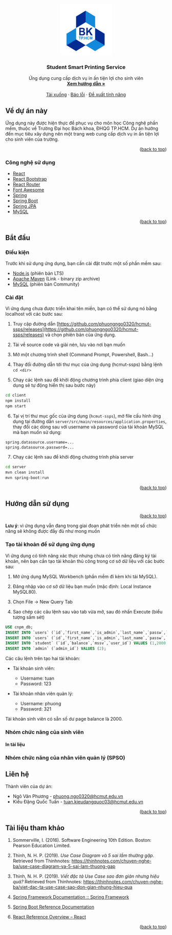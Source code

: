 <a id="readme-top"></a>





<!-- PROJECT LOGO -->
<br />
<div align="center">
  <a href="https://github.com/phuongngo0320/hcmut-ssps">
    <img src="hcmut.png" alt="Logo" width="160" height="160">
  </a>

<h3 align="center">Student Smart Printing Service</h3>

  <p align="center">
    Ứng dụng cung cấp dịch vụ in ấn tiện lợi cho sinh viên
    <br />
    <a href="#getting-started"><strong>Xem hướng dẫn »</strong></a>
    <br />
    <br />
    <a href="https://github.com/phuongngo0320/hcmut-ssps/releases">Tải xuống</a>
    ·
    <a href="mailto:phuong.ngo0320@hcmut.edu.vn">Báo lỗi</a>
    ·
    <a href="mailto:phuong.ngo0320@hcmut.edu.vn">Đề xuất tính năng</a>
  </p>
</div>



<!-- TABLE OF CONTENTS -->
<!-- <details>
  <summary>Mục lục</summary>
  <ol>
    <li>
      <a href="#about-the-project">Về dự án này</a>
      <ul>
        <li><a href="#built-with">Công nghệ sử dụng</a></li>
      </ul>
    </li>
    <li>
      <a href="#getting-started">Bắt đầu</a>
      <ul>
        <li><a href="#prerequisites">Điều kiện</a></li>
        <li><a href="#installation">Cài đặt</a></li>
      </ul>
    </li>
    <li>
      <a href="#usage">Hướng dẫn sử dụng</a>
      <ul>
        <li><a href="#notes">Một số lưu ý</a></li>
        <li><a href="#functions">Thao tác trong ứng dụng</a></li>
        <li><a href="#errors">Lỗi có thể xảy ra khi sử dụng</a></li>
      </ul>
    </li>
    <li><a href="#contact">Liên hệ</a></li>
    <li><a href="#acknowledgments">Tài liệu tham khảo</a></li>
  </ol>
</details> -->





<!-- ABOUT THE PROJECT -->
<a id="about-the-project"></a>

## Về dự án này

Ứng dụng này được hiện thực để phục vụ cho môn học Công nghệ phần mềm, thuộc về Trường Đại học Bách khoa, ĐHQG TP.HCM. Dự án hướng đến mục tiêu xây dựng nên một trang web cung cấp dịch vụ in ấn tiện lợi cho sinh viên của trường.

<p align="right">(<a href="#readme-top">back to top</a>)</p>


### Công nghệ sử dụng
<a id="built-with"></a>

- [React](https://react.dev/)
- [React Bootstrap](https://react-bootstrap.github.io/)
- [React Router](https://reactrouter.com/en/main)
- [Font Awesome](https://fontawesome.com/)
- [Spring](https://spring.io/projects/spring-framework)
- [Spring Boot](https://spring.io/projects/spring-boot/)
- [Spring JPA](https://spring.io/projects/spring-data-jpa)
- [MySQL](https://www.mysql.com/)

<p align="right">(<a href="#readme-top">back to top</a>)</p>





<!-- GETTING STARTED -->
<a id="getting-started"></a>

## Bắt đầu

<a id="prerequisites"></a>
### Điều kiện

Trước khi sử dụng ứng dụng, bạn cần cài đặt trước một số phần mềm sau:

- [Node.js](https://nodejs.org/en) (phiên bản LTS)
- [Apache Maven](https://maven.apache.org/download.cgi) (Link - binary zip archive)
- [MySQL](https://dev.mysql.com/downloads/installer/) (phiên bản Community)

<a id="installation"></a>
### Cài đặt

Vì ứng dụng chưa được triển khai tên miền, bạn có thể sử dụng nó bằng localhost với các bước sau:

1. Truy cập đường dẫn [https://github.com/phuongngo0320/hcmut-ssps/releases](https://github.com/phuongngo0320/hcmut-ssps/releases) và chọn phiên bản của ứng dụng.

2. Tải về source code và giải nén, lưu vào nơi bạn muốn

3. Mở một chương trình shell (Command Prompt, Powershell, Bash...) 

4. Thay đổi đường dẫn tới thư mục của ứng dụng (hcmut-ssps) bằng lệnh `cd <dir>`

5. Chạy các lệnh sau để khởi động chương trình phía client (giao diện ứng dụng sẽ tự động hiển thị sau bước này)

```bash
cd client
npm install
npm start
```

6. Tại vị trí thư mục gốc của ứng dụng (`hcmut-ssps`), mở file cấu hình ứng dụng tại đường dẫn `server/src/main/resources/application.properties`, thay đổi các dòng sau với username và password của tài khoản MySQL mà bạn muốn sử dụng:

```properties
spring.datasource.username=...
spring.datasource.password=...
```

7. Chạy các lệnh sau để khởi động chương trình phía server

```bash
cd server
mvn clean install
mvn spring-boot:run
```

<p align="right">(<a href="#readme-top">back to top</a>)</p>





<!-- USAGE -->
<a id="usage"></a>

## Hướng dẫn sử dụng

<p align="right">(<a href="#readme-top">back to top</a>)</p>

__Lưu ý__: vì ứng dụng vẫn đang trong giai đoạn phát triển nên một số chức năng sẽ không được đầy đủ như mong muốn

### Tạo tài khoản để sử dụng ứng dụng

Vì ứng dụng có tính năng xác thực nhưng chưa có tính năng đăng ký tài khoản, nên bạn cần tạo tài khoản thủ công trong cơ sở dữ liệu với các bước sau:

1. Mở ứng dụng MySQL Workbench (phần mềm đi kèm khi tải MySQL).

2. Đăng nhập vào cơ sở dữ liệu bạn muốn (mặc định: Local Instance MySQL80).

3. Chọn File -> New Query Tab

4. Sao chép các câu lệnh sau vào tab vừa mở, sau đó nhấn Execute (biểu tượng sấm sét)

```sql
USE cnpm_db;
INSERT INTO `users` (`id`,`first_name`,`is_admin`,`last_name`,`passw`,`username`) VALUES (1,'Tuan',0,'Kieu','123','tuan');
INSERT INTO `users` (`id`,`first_name`,`is_admin`,`last_name`,`passw`,`username`) VALUES (2,'Phuong',1,'Ngo','321','phuong');
INSERT INTO `student` (`id`,`balance`,`mssv`,`user_id`) VALUES (1,2000,2110642,1);
INSERT INTO `admin` (`admin_id`) VALUES (2);
```

Các câu lệnh trên tạo hai tài khoản:

- Tài khoản sinh viên:

    - Username: tuan
    - Password: 123

- Tài khoản nhân viên quản lý:

    - Username: phuong
    - Password: 321

Tài khoản sinh viên có sẵn số dư page balance là 2000.

### Nhóm chức năng của sinh viên

#### In tài liệu

### Nhóm chức năng của nhân viên quản lý (SPSO)

<!-- CONTACT -->
<a id="contact"></a>

## Liên hệ

Thành viên của dự án:

- Ngô Văn Phương - phuong.ngo0320@hcmut.edu.vn
- Kiều Đặng Quốc Tuấn - tuan.kieudangquoc03@hcmut.edu.vn

<p align="right">(<a href="#readme-top">back to top</a>)</p>


<!-- ACKNOWLEDGMENTS -->
<a id="acknowledgments"></a>

## Tài liệu tham khảo

1. Sommerville, I. (2016). Software Engineering 10th Edition. Boston: Pearson Education Limited.

2. Thinh, N. H. P. (2019). _Use Case Diagram và 5 sai lầm thường gặp_.
Retrieved from Thinhnotes: https://thinhnotes.com/chuyen-nghe-ba/use-case-diagram-va-5-sai-lam-thuong-gap

3. Thinh, N. H. P. (2019). _Viết đặc tả Use Case sao đơn giản nhưng hiệu quả?_
Retrieved from Thinhnotes: https://thinhnotes.com/chuyen-nghe-ba/viet-dac-ta-use-case-sao-don-gian-nhung-hieu-qua

4. [Spring Framework Documentation :: Spring Framework](https://docs.spring.io/spring-framework/reference/index.html)

5. [Spring Boot Reference Documentation](https://docs.spring.io/spring-boot/docs/current/reference/htmlsingle/)

6. [React Reference Overview – React](https://react.dev/reference/react)

<p align="right">(<a href="#readme-top">back to top</a>)</p>